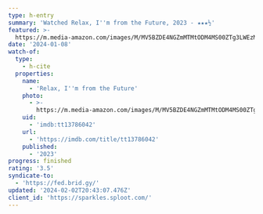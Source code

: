 ```yaml
---
type: h-entry
summary: 'Watched Relax, I''m from the Future, 2023 - ★★★½'
featured: >-
  https://m.media-amazon.com/images/M/MV5BZDE4NGZmMTMtODM4MS00ZTg3LWEzM2YtM2JkNmQxOGIyMjcxXkEyXkFqcGdeQXVyNzc0MTgzMzU@._V1_SX300.jpg
date: '2024-01-08'
watch-of:
  type:
    - h-cite
  properties:
    name:
      - 'Relax, I''m from the Future'
    photo:
      - >-
        https://m.media-amazon.com/images/M/MV5BZDE4NGZmMTMtODM4MS00ZTg3LWEzM2YtM2JkNmQxOGIyMjcxXkEyXkFqcGdeQXVyNzc0MTgzMzU@._V1_SX300.jpg
    uid:
      - 'imdb:tt13786042'
    url:
      - 'https://imdb.com/title/tt13786042'
    published:
      - '2023'
progress: finished
rating: '3.5'
syndicate-to:
  - 'https://fed.brid.gy/'
updated: '2024-02-02T20:43:07.476Z'
client_id: 'https://sparkles.sploot.com/'
---
```


